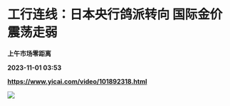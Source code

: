 # 工行连线：日本央行鸽派转向 国际金价震荡走弱
**上午市场零距离**

**2023-11-01 03:53**

**https://www.yicai.com/video/101892318.html**

![](http://imgcdn.yicai.com/vms-new/2023/11/3c3816f8-1b65-49f5-b8ad-5b9846a02971_iHjt.jpg)